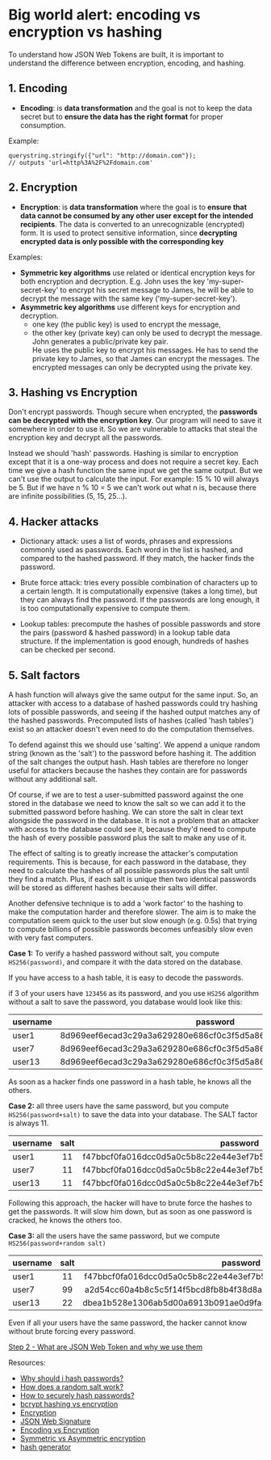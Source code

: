 # Big world alert: encoding vs encryption vs hashing

To understand how JSON Web Tokens are built, it is important to understand the difference between encryption,
encoding, and hashing.

## 1. Encoding
- **Encoding**: is **data transformation** and the goal is not to keep the data secret but to **ensure the data has the right format** for proper consumption.

Example:
  ```
  querystring.stringify({"url": "http://domain.com"});
  // outputs 'url=http%3A%2F%2Fdomain.com'
  ```

## 2. Encryption
- **Encryption**:  is **data transformation** where the goal is to **ensure that data cannot be consumed by any other user except for the intended recipients**. The data is converted to an unrecognizable (encrypted) form. It is used to protect sensitive information, since **decrypting encrypted data is only possible with the corresponding key**

Examples:

- **Symmetric key algorithms** use related or identical encryption keys for both encryption and decryption.
  E.g. John uses the key 'my-super-secret-key' to encrypt his secret message to James, he will be able to decrypt the message with the same key ('my-super-secret-key').
- **Asymmetric key algorithms** use different keys for encryption and decryption.
  - one key (the public key) is used to encrypt the message,
  - the other key (private key) can only be used to decrypt the message.
  John generates a public/private key pair.  
  He uses the public key to encrypt his messages. He has to send the private key to James, so that James can encrypt the messages. The encrypted messages can only be decrypted using the private key.

## 3. Hashing vs Encryption
Don't encrypt passwords. Though secure when encrypted, the **passwords can be decrypted with the encryption key**. Our program will need to save it somewhere in order to use it. So we are vulnerable to attacks that steal the encryption key and decrypt all the passwords.

Instead we should 'hash' passwords. Hashing is similar to encryption except that it is a one-way process and does not require a secret key. Each time we give a hash function the same input we get the same output. But we can't use the output to calculate the input. For example: 15 % 10 will always be 5. But if we have n % 10 = 5 we can't work out what n is, because there are infinite possibilities (5, 15, 25...).

## 4. Hacker attacks

- Dictionary attack: uses a list of  words, phrases and expressions commonly used as passwords. Each word in the list is hashed, and compared to the hashed password. If they match, the hacker finds the password.

- Brute force attack: tries every possible combination of characters up to a certain length. It is computationally expensive (takes a long time), but they can always find the password. If the passwords are long enough, it is too computationally expensive to compute them.

- Lookup tables: precompute the hashes of possible passwords and store the pairs (password & hashed password) in a lookup table data structure. If the implementation is good enough, hundreds of hashes can be checked per second.

## 5. Salt factors

A hash function will always give the same output for the same input. So, an attacker with access to a database of hashed passwords could try hashing lots of possible passwords, and seeing if the hashed output matches any of the hashed passwords. Precomputed lists of hashes (called 'hash tables') exist so an attacker doesn't even need to do the computation themselves.

To defend against this we should use 'salting'. We append a unique random string (known as the 'salt') to the password before hashing it. The addition of the salt changes the output hash. Hash tables are therefore no longer useful for attackers because the hashes they contain are for passwords without any additional salt.

Of course, if we are to test a user-submitted password against the one stored in the database we need to know the salt so we can add it to the submitted password before hashing. We can store the salt in clear text alongside the password in the database. It is not a problem that an attacker with access to the database could see it, because they'd need to compute the hash of every possible password plus the salt to make any use of it.

The effect of salting is to greatly increase the attacker's computation requirements. This is because, for each password in the database, they need to calculate the hashes of all possible passwords plus the salt until they find a match. Plus, if each salt is unique then two identical passwords will be stored as different hashes because their salts will differ.

Another defensive technique is to add a 'work factor' to the hashing to make the computation harder and therefore slower. The aim is to make the computation seem quick to the user but slow enough (e.g. 0.5s) that trying to compute billions of possible passwords becomes unfeasibly slow even with very fast computers.


**Case 1:** To verify a hashed password without salt, you compute ```HS256(password)```, and compare
it with the data stored on the database.

If you have access to a hash table, it is easy to decode the passwords.

if 3 of your users have ```123456``` as its password, and you use ```HS256``` algorithm without a salt to save the password, you database would look like this:  

|username    | password                         |
| ---------- |:--------------------------------:|
|user1       | 8d969eef6ecad3c29a3a629280e686cf0c3f5d5a86aff3ca12020c923adc6c92 |
|user7       | 8d969eef6ecad3c29a3a629280e686cf0c3f5d5a86aff3ca12020c923adc6c92 |
|user13      | 8d969eef6ecad3c29a3a629280e686cf0c3f5d5a86aff3ca12020c923adc6c92 |

As soon as a hacker finds one password in a hash table, he knows all the others.

**Case 2:** all three users have the same password, but you compute ```HS256(password+salt)``` to save the data
into your database. The SALT factor is always 11.


|username    | salt | password                                                         |
| ---------- |:----:|:----------------------------------------------------------------:|
|user1       | 11   | f47bbcf0fa016dcc0d5a0c5b8c22e44e3ef7b59327708d9dee37905b5a95cde0 |
|user7       | 11   | f47bbcf0fa016dcc0d5a0c5b8c22e44e3ef7b59327708d9dee37905b5a95cde0 |
|user13      | 11   | f47bbcf0fa016dcc0d5a0c5b8c22e44e3ef7b59327708d9dee37905b5a95cde0 |

Following this approach, the hacker will have to brute force the hashes to get the passwords. It will slow him down, but as soon as one password is cracked, he knows the others too.

**Case 3:** all the users have the same password, but we compute ```HS256(password+random salt)```  

| username   | salt | password                                                         |
| ---------- |:----:|:----------------------------------------------------------------:|
|user1       |  11  | f47bbcf0fa016dcc0d5a0c5b8c22e44e3ef7b59327708d9dee37905b5a95cde0 |
|user7       |  99  | a2d54cc60a4b8c5c5f14f5bcd8fb8b4f38d8a47e9c0ed4240aa949ce3677cd0d |
|user13      |  22  | dbea1b528e1306ab5d00a6913b091ae0d9fa5a4aa361868ebb20f8a55f957051 |

Even if all your users have the same password, the hacker cannot know without brute forcing every password.

[Step 2 - What are JSON Web Token and why we use them](./Step2.md)

Resources:  
- [Why should i hash passwords?](https://security.stackexchange.com/questions/36833/why-should-i-hash-passwords)  
- [How does a random salt work?](https://security.stackexchange.com/questions/66989/how-does-a-random-salt-work)  
- [How to securely hash passwords?](https://security.stackexchange.com/questions/211/how-to-securely-hash-passwords/31846#31846)  
- [bcrypt hashing vs encryption](http://stackoverflow.com/questions/9035855/is-bcrypt-used-for-hashing-or-encryption-a-bit-of-confusion)  
- [Encryption](https://www.howtogeek.com/howto/33949/htg-explains-what-is-encryption-and-how-does-it-work/)  
- [JSON Web Signature](https://en.wikipedia.org/wiki/JSON_Web_Signature)  
- [Encoding vs Encryption](http://stackoverflow.com/questions/4657416/difference-between-encoding-and-encryption)
- [Symmetric vs Asymmetric encryption](https://www.ssl2buy.com/wiki/symmetric-vs-asymmetric-encryption-what-are-differences)
- [hash generator](http://www.freeformatter.com/hmac-generator.html)
